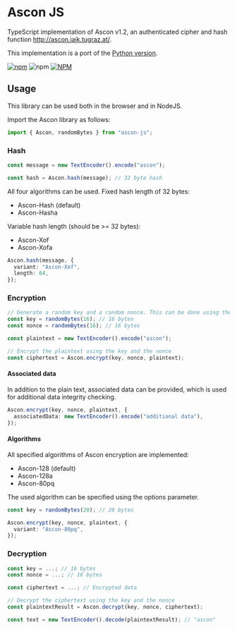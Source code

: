 # Ascon JS

TypeScript implementation of Ascon v1.2, an authenticated cipher and hash function http://ascon.iaik.tugraz.at/.

This implementation is a port of the [Python version](https://github.com/meichlseder/pyascon).

[![npm](https://img.shields.io/npm/v/ascon-js)](https://www.npmjs.com/package/ascon-js) ![npm](https://img.shields.io/npm/dw/ascon-js) [![NPM](https://img.shields.io/npm/l/ascon-js)](https://github.com/Simolation/ascon-js/blob/main/LICENSE)

## Usage

This library can be used both in the browser and in NodeJS.

Import the Ascon library as follows:

```ts
import { Ascon, randomBytes } from "ascon-js";
```

### Hash

```ts
const message = new TextEncoder().encode("ascon");

const hash = Ascon.hash(message); // 32 byte hash
```

All four algorithms can be used. Fixed hash length of 32 bytes:

- Ascon-Hash (default)
- Ascon-Hasha

Variable hash length (should be >= 32 bytes):

- Ascon-Xof
- Ascon-Xofa

```ts
Ascon.hash(message, {
  variant: "Ascon-Xof",
  length: 64,
});
```

### Encryption

```ts
// Generate a random key and a random nonce. This can be done using the helper method randomBytes
const key = randomBytes(16); // 16 bytes
const nonce = randomBytes(16); // 16 bytes

const plaintext = new TextEncoder().encode("ascon");

// Encrypt the plaintext using the key and the nonce
const ciphertext = Ascon.encrypt(key, nonce, plaintext);
```

#### Associated data

In addition to the plain text, associated data can be provided, which is used for additional data integrity checking.

```ts
Ascon.encrypt(key, nonce, plaintext, {
  associatedData: new TextEncoder().encode("additional data"),
});
```

#### Algorithms

All specified algorithms of Ascon encryption are implemented:

- Ascon-128 (default)
- Ascon-128a
- Ascon-80pq

The used algorithm can be specified using the options parameter.

```ts
const key = randomBytes(20); // 20 bytes

Ascon.encrypt(key, nonce, plaintext, {
  variant: "Ascon-80pq",
});
```

### Decryption

```ts
const key = ...; // 16 bytes
const nonce = ...; // 16 bytes

const ciphertext = ...; // Encrypted data

// Decrypt the ciphertext using the key and the nonce
const plaintextResult = Ascon.decrypt(key, nonce, ciphertext);

const text = new TextEncoder().decode(plaintextResult); // "ascon"
```
